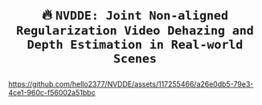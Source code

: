# <p align=center> :fire: `NVDDE: Joint Non-aligned Regularization Video Dehazing and Depth Estimation in Real-world Scenes`</p>
https://github.com/hello2377/NVDDE/assets/117255466/a26e0db5-79e3-4ce1-960c-f56002a51bbc
